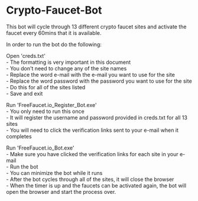 # Crypto-Faucet-Bot
This bot will cycle through 13 different crypto faucet sites and activate the faucet every 60mins that it is available.

In order to run the bot do the following:

Open 'creds.txt'<br>
	- The formatting is very important in this document<br>
	- You don't need to change any of the site names<br>
	- Replace the word e-mail with the e-mail you want to use for the site<br>
	- Replace the word password with the password you want to use for the site<br>
	- Do this for all of the sites listed<br>
	- Save and exit<br>

Run 'FreeFaucet.io_Register_Bot.exe'<br>
	- You only need to run this once<br>
	- It will register the username and password provided in creds.txt for all 13 sites<br>
	- You will need to click the verification links sent to your e-mail when it completes<br>

Run 'FreeFaucet.io_Bot.exe'<br>
	- Make sure you have clicked the verification links for each site in your e-mail<br>
	- Run the bot<br>
	- You can minimize the bot while it runs<br>
	- After the bot cycles through all of the sites, it will close the browser<br>
	- When the timer is up and the faucets can be activated again, the bot will open the browser and start the process over.<br>
